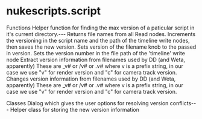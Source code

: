 # nukescripts.script
Functions  Helper function for finding the max version of a paticular script in it's current directory.---  Returns file names from all Read nodes.       Increments the versioning in the script name and the path of the timeline write nodes, then saves the new version.  Sets version of the filename knob to the passed in version.  Sets the version number in the file path of the 'timeline' write node  Extract version information from filenames used by DD (and Weta, apparently) These are _v# or /v# or .v# where v is a prefix string, in our case we use "v" for render version and "c" for camera track version.  Changes version information from filenames used by DD (and Weta, apparently) These are _v# or /v# or .v# where v is a prefix string, in our case we use "v" for render version and "c" for camera track version.

Classes  Dialog which gives the user options for resolving version conflicts---  Helper class for storing the new version information
